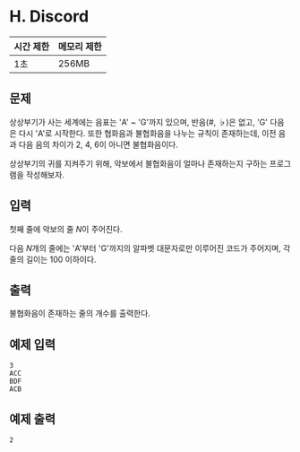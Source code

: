 # H. Discord

| 시간 제한 | 메모리 제한 |
| --- | --- |
| 1초 | 256MB |

## 문제
상상부기가 사는 세계에는 음표는 'A' ~ 'G'까지 있으며, 반음(#, ♭)은 없고, 'G' 다음은 다시 'A'로 시작한다. 또한 협화음과 불협화음을 나누는 규칙이 존재하는데, 이전 음과 다음 음의 차이가 2, 4, 6이 아니면 불협화음이다.

상상부기의 귀를 지켜주기 위해, 악보에서 불협화음이 얼마나 존재하는지 구하는 프로그램을 작성해보자.

## 입력
첫째 줄에 악보의 줄 $N$이 주어진다.

다음 $N$개의 줄에는 'A'부터 'G'까지의 알파벳 대문자로만 이루어진 코드가 주어지며, 각 줄의 길이는 100 이하이다.

## 출력
불협화음이 존재하는 줄의 개수를 출력한다.

## 예제 입력

```
3
ACC
BDF
ACB
```

## 예제 출력

```
2
```
